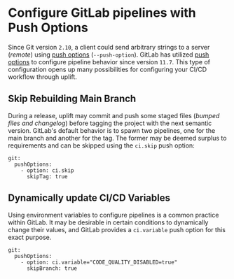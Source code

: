 # Configure GitLab pipelines with Push Options

Since Git version `2.10`, a client could send arbitrary strings to a server (_remote_) using [push options](https://git-scm.com/docs/git-push#Documentation/git-push.txt---push-optionoption) (`--push-option`). GitLab has utilized [push options](https://docs.gitlab.com/ee/user/project/push_options.html) to configure pipeline behavior since version `11.7`. This type of configuration opens up many possibilities for configuring your CI/CD workflow through uplift.

## Skip Rebuilding Main Branch

During a release, uplift may commit and push some staged files (_bumped files and changelog_) before tagging the project with the next semantic version. GitLab's default behavior is to spawn two pipelines, one for the main branch and another for the tag. The former may be deemed surplus to requirements and can be skipped using the `ci.skip` push option:

```{ .yaml .annotate linenums="1" }
git:
  pushOptions:
    - option: ci.skip
      skipTag: true
```

## Dynamically update CI/CD Variables

Using environment variables to configure pipelines is a common practice within GitLab. It may be desirable in certain conditions to dynamically change their values, and GitLab provides a `ci.variable` push option for this exact purpose.

```{ .yaml .annotate linenums="1" }
git:
  pushOptions:
    - option: ci.variable="CODE_QUALITY_DISABLED=true"
      skipBranch: true
```
